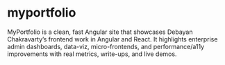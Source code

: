 # myportfolio
MyPortfolio is a clean, fast Angular site that showcases Debayan Chakravarty’s frontend work in Angular and React. It highlights enterprise admin dashboards, data-viz, micro-frontends, and performance/a11y improvements with real metrics, write-ups, and live demos.
